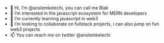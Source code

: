 - 👋 Hi, I’m @anslemkelechi, you can call me Blak
- 👀 I’m interested in the javascript ecosystem for MERN developers
- 🌱 I’m currently learning javascript in web3
- 💞️ I’m looking to collaborate on fullstack projects, i can also jump on fun web3 projects
- 📫 You can reach me on twitter @anslemkelechi

<!---
anslemkelechi/anslemkelechi is a ✨ special ✨ repository because its `README.md` (this file) appears on your GitHub profile.
You can click the Preview link to take a look at your changes.
--->
